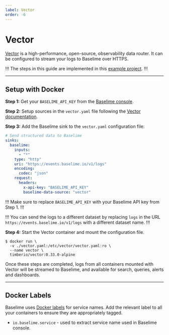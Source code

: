 ```yaml
---
label: Vector
order: -6
---
```


# Vector

[Vector](https://vector.dev/) is a high-performance, open-source, observability data router. It can be configured to stream your logs to Baselime over HTTPS.

!!!
The steps in this guide are implemented in this [example project](https://github.com/baselime/examples/tree/main/vector).
!!!


---

## Setup with Docker

**Step 1:** Get your `BASELIME_API_KEY` from the [Baselime console](https://console.baselime.io).

**Step 2:** Setup sources in the `vector.yaml` file following the [Vector documentation](https://vector.dev/docs/reference/configuration/sources/).

**Step 3:** Add the Baselime sink to the `vector.yaml` configuration file:

```yaml # :icon-code: vector.yaml
# Send structured data to Baselime
sinks:
  baselime:
    inputs:
      - "*"
    type: "http"
    uri: "https://events.baselime.io/v1/logs"
    encoding:
      codec: "json"
    request:
      headers:
        x-api-key: "BASELIME_API_KEY"
        baselime-data-source: "vector"
```

!!!
Make sure to replace `BASELIME_API_KEY` with your Baselime API key from Step 1.
!!!

!!!
You can send the logs to a different dataset by replacing `logs` in the URL `https://events.baselime.io/v1/logs` with a different dataset name.
!!!


**Step 4:** Start the Vector container and mount the configuration file.
```shell
$ docker run \
  -v ./vector.yaml:/etc/vector/vector.yaml:ro \
  --name vector \
  timberio/vector:0.33.0-alpine
```

Once these steps are completed, logs from all containers mounted with Vector will be streamed to Baselime, and available for search, queries, alerts and dashboards.

---

## Docker Labels

Baselime uses [Docker labels](https://docs.docker.com/config/labels-custom-metadata/)  for service names. Add the relevant label to all your containers to ensure they are appropriately tagged.

* `io.baselime.service` - used to extract service name used in Baselime console.